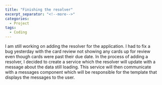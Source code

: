 ```yaml
---
title: "Finishing the resolver"
excerpt_separator: "<!--more-->"
categories:
  - Project
tags:
  - Coding
---
```

I am still working on adding the resolver for the application. I had to fix a bug yesterday with the card review not showing any cards up for review even though cards were past their due date. In the process of adding a resolver, I decided to create a service which the resolver will update with a message about the data still loading. This service will then communicate with a messages component which will be responsible for the template that displays the messages to the user.
